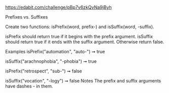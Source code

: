 https://edabit.com/challenge/pBp7v6zkQvNa9jByh

Prefixes vs. Suffixes

Create two functions: isPrefix(word, prefix-) and isSuffix(word, -suffix).

isPrefix should return true if it begins with the prefix argument.
isSuffix should return true if it ends with the suffix argument.
Otherwise return false.

Examples
isPrefix("automation", "auto-") ➞ true

isSuffix("arachnophobia", "-phobia") ➞ true

isPrefix("retrospect", "sub-") ➞ false

isSuffix("vocation", "-logy") ➞ false
Notes
The prefix and suffix arguments have dashes - in them.